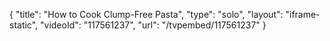 {
    "title": "How to Cook Clump-Free Pasta",
    "type": "solo",
    "layout": "iframe-static",
    "videoId": "117561237",
    "url": "\/tvpembed\/117561237"
}